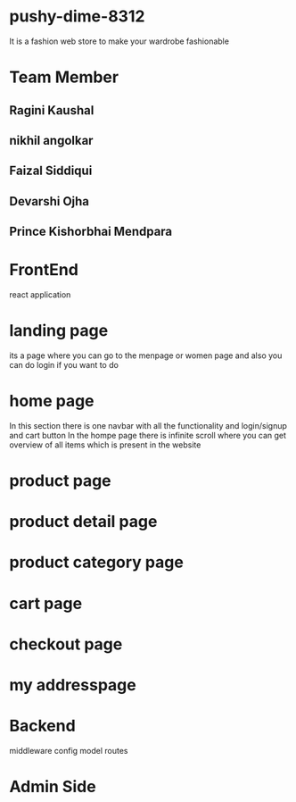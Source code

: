 # pushy-dime-8312
It is a fashion web store to make your wardrobe fashionable
<br>
# Team Member
  ## Ragini Kaushal
  ## nikhil angolkar
  ## Faizal Siddiqui
  ## Devarshi Ojha
  ## Prince Kishorbhai Mendpara
# FrontEnd
  react application
  
# landing page
its a page where you can go to the menpage or women page and also you can do login if you want to do

# home page
In this section there is one navbar with all the functionality and login/signup and cart button
In the hompe page there is infinite scroll where you can get overview of all items which is present in the website
# product page

# product detail page

# product category page

# cart page

# checkout page

# my addresspage

# Backend
  middleware
  config
  model
  routes

# Admin Side
